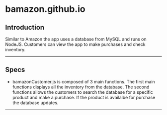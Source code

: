 # bamazon.github.io


## Introduction

Similar to Amazon the app uses a database from MySQL and runs on NodeJS. Customers can view the app to make purchases and check inventory. 

- - -

## Specs


* bamazonCustomer.js is composed of 3 main functions. The first main functions displays all the inventory from the database. The second functions allows the customers to search the database for a specific product and make a purchase. If the product is availalbe for purchase the database
updates.


- - -

 




